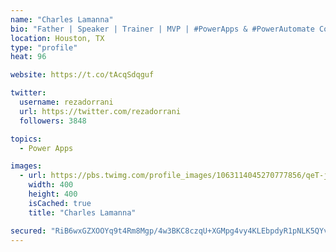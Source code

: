 ```yaml
---
name: "Charles Lamanna"
bio: "Father | Speaker | Trainer | MVP | #PowerApps & #PowerAutomate Community Super User | YouTuber Right-pointing triangle http://youtube.com/c/rezadorrani | Learn - Share - Clockwise rightwards and leftwards open circle arrows"
location: Houston, TX
type: "profile"
heat: 96

website: https://t.co/tAcqSdqguf

twitter:
  username: rezadorrani
  url: https://twitter.com/rezadorrani
  followers: 3848

topics:
  - Power Apps

images:
  - url: https://pbs.twimg.com/profile_images/1063114045270777856/qeT-jpWr_400x400.jpg
    width: 400
    height: 400
    isCached: true
    title: "Charles Lamanna"

secured: "RiB6wxGZXOOYq9t4Rm8Mgp/4w3BKC8czqU+XGMpg4vy4KLEbpdyR1pNLK5QYvalIFpK+ZXJx2QozTIY5dK/VVPUKqYUGx4ua0hMZvRlZlfkvMEzPR/sFFB4waJ4hRbqi+0MzJzhOTHPeg4xYIOoQSqYc2tA1y2MC71XujU8CHPCGuENJBlnA6czMv4AfuL+v7C1I9CD0rxO7KMqIqgYSthH7mVOv5EGWlxbmYI8x80UJ7RAZVRoTFECchURJF22WRSJSEog9ccuWiZlexi9+eH+dsXXIP2Hxhd7UBrLOoyxJfnEYnHt02iWCX3TG/Eb0kOP6zji4YwR3yjfCxjHf+sDt5u68g0OEQhZMXTaUvxQOnL98GZRep7mIJztclfglwmIgDbhHvislVnu0Z6BsmCfbB3IcEFF+emZcp10viy8=;oxPX+4sXICJYfbvlWcrhsg=="
---
```



